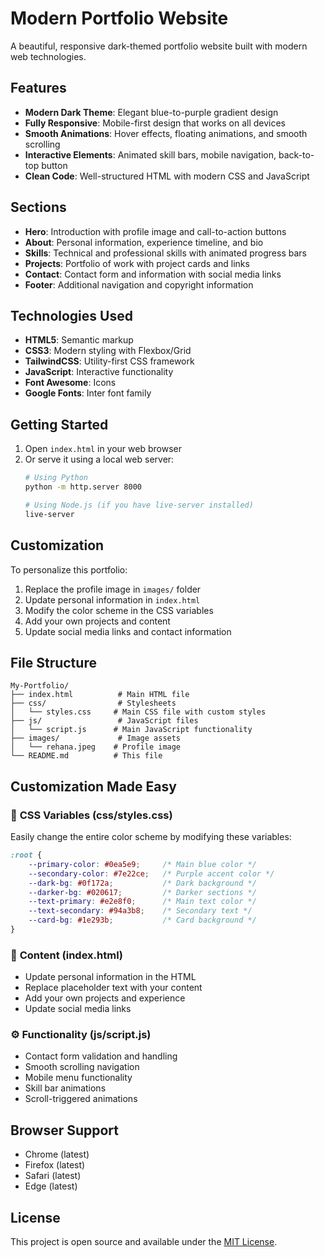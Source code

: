# Modern Portfolio Website

A beautiful, responsive dark-themed portfolio website built with modern web technologies.

## Features

- **Modern Dark Theme**: Elegant blue-to-purple gradient design
- **Fully Responsive**: Mobile-first design that works on all devices
- **Smooth Animations**: Hover effects, floating animations, and smooth scrolling
- **Interactive Elements**: Animated skill bars, mobile navigation, back-to-top button
- **Clean Code**: Well-structured HTML with modern CSS and JavaScript

## Sections

- **Hero**: Introduction with profile image and call-to-action buttons
- **About**: Personal information, experience timeline, and bio
- **Skills**: Technical and professional skills with animated progress bars
- **Projects**: Portfolio of work with project cards and links
- **Contact**: Contact form and information with social media links
- **Footer**: Additional navigation and copyright information

## Technologies Used

- **HTML5**: Semantic markup
- **CSS3**: Modern styling with Flexbox/Grid
- **TailwindCSS**: Utility-first CSS framework
- **JavaScript**: Interactive functionality
- **Font Awesome**: Icons
- **Google Fonts**: Inter font family

## Getting Started

1. Open `index.html` in your web browser
2. Or serve it using a local web server:
   ```bash
   # Using Python
   python -m http.server 8000
   
   # Using Node.js (if you have live-server installed)
   live-server
   ```

## Customization

To personalize this portfolio:

1. Replace the profile image in `images/` folder
2. Update personal information in `index.html`
3. Modify the color scheme in the CSS variables
4. Add your own projects and content
5. Update social media links and contact information

## File Structure

```
My-Portfolio/
├── index.html          # Main HTML file
├── css/                # Stylesheets
│   └── styles.css     # Main CSS file with custom styles
├── js/                 # JavaScript files
│   └── script.js      # Main JavaScript functionality
├── images/             # Image assets
│   └── rehana.jpeg    # Profile image
└── README.md          # This file
```

## Customization Made Easy

### 🎨 **CSS Variables (css/styles.css)**
Easily change the entire color scheme by modifying these variables:
```css
:root {
    --primary-color: #0ea5e9;     /* Main blue color */
    --secondary-color: #7e22ce;   /* Purple accent color */
    --dark-bg: #0f172a;           /* Dark background */
    --darker-bg: #020617;         /* Darker sections */
    --text-primary: #e2e8f0;      /* Main text color */
    --text-secondary: #94a3b8;    /* Secondary text */
    --card-bg: #1e293b;           /* Card background */
}
```

### 📝 **Content (index.html)**
- Update personal information in the HTML
- Replace placeholder text with your content
- Add your own projects and experience
- Update social media links

### ⚙️ **Functionality (js/script.js)**
- Contact form validation and handling
- Smooth scrolling navigation
- Mobile menu functionality
- Skill bar animations
- Scroll-triggered animations

## Browser Support

- Chrome (latest)
- Firefox (latest)
- Safari (latest)
- Edge (latest)

## License

This project is open source and available under the [MIT License](LICENSE).
